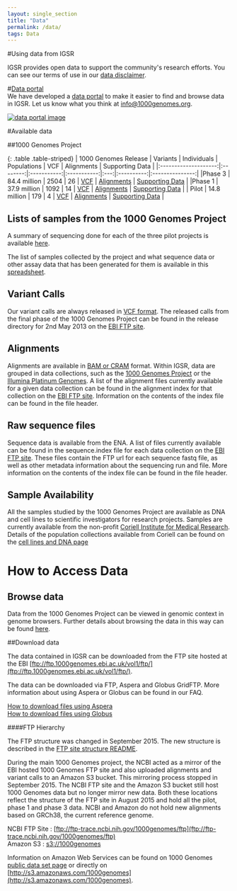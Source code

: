 ```yaml
---
layout: single_section
title: "Data"
permalink: /data/
tags: Data
---
```


#Using data from IGSR

IGSR provides open data to support the community's research efforts. You can see our terms of use in our [data disclaimer](/IGSR_disclaimer).

#[Data portal](/data-portal)  
We have developed a [data portal](/data-portal) to make it easier to find and browse data in IGSR. Let us know what you think at info@1000genomes.org.
 
[![data portal image](/sites/1000genomes.org/files/images/portal.png)](/data-portal)



#Available data

##1000 Genomes Project

{: .table .table-striped}
| 1000 Genomes Release | Variants |	Individuals	| Populations |	VCF	| Alignments |	Supporting Data |
|:--------------------:|:--------:|:-----------:|:-----------:|:---:|:----------:|:---------------:|
|Phase 3 | 84.4 million | 2504 | 26 | [VCF](ftp://ftp.1000genomes.ebi.ac.uk/vol1/ftp/release/20130502/) | [Alignments](ftp://ftp.1000genomes.ebi.ac.uk/vol1/ftp/phase3) | [Supporting Data](ftp://ftp.1000genomes.ebi.ac.uk/vol1/ftp/release/20130502/supporting/) |
|Phase 1 | 37.9 million | 1092 | 14 | [VCF](ftp://ftp.1000genomes.ebi.ac.uk/vol1/ftp/phase1/analysis_results/integrated_call_sets/) | [Alignments](ftp://ftp.1000genomes.ebi.ac.uk/vol1/ftp/phase1/data/) | [Supporting Data](ftp://ftp.1000genomes.ebi.ac.uk/vol1/ftp/phase1/analysis_results/) |
| Pilot | 14.8 million | 179 | 4 | [VCF](ftp://ftp.1000genomes.ebi.ac.uk/vol1/ftp/pilot_data/paper_data_sets/a_map_of_human_variation/low_coverage) | [Alignments](ftp://ftp.1000genomes.ebi.ac.uk/vol1/ftp/pilot_data/data) | [Supporting Data](ftp://ftp.1000genomes.ebi.ac.uk/vol1/ftp/pilot_data/paper_data_sets/a_map_of_human_variation/) |



## Lists of samples from the 1000 Genomes Project

A summary of sequencing done for each of the three pilot projects is available [here](/sites/1000genomes.org/files/docs/PilotsSummary.pdf). 

The list of samples collected by the project and what sequence data or other assay data that has been generated for them is available in this [spreadsheet](http://ftp.1000genomes.ebi.ac.uk/vol1/ftp/technical/working/20130606_sample_info/20130606_sample_info.xlsx).

## Variant Calls

Our variant calls are always released in [VCF format](https://samtools.github.io/hts-specs/). The released calls from the final phase of the 1000 Genomes Project can be found in the release directory for 2nd May 2013 on the [EBI FTP site](http://ftp.1000genomes.ebi.ac.uk/vol1/ftp/release/20130502).

## Alignments

Alignments are available in [BAM or CRAM](https://samtools.github.io/hts-specs/) format. Within IGSR, data are grouped in data collections, such as the [1000 Genomes Project](ftp://ftp.1000genomes.ebi.ac.uk/vol1/ftp/data_collections/1000_genomes_project/) or the [Illumina Platinum Genomes](ftp://ftp.1000genomes.ebi.ac.uk/vol1/ftp/data_collections/illumina_platinum_pedigree/). A list of the alignment files currently available for a given data collection can be found in the alignment index  for that collection on the [EBI FTP site](http://ftp.1000genomes.ebi.ac.uk/vol1/ftp/data_collections/). Information on the contents of the index file can be found in the file header.

## Raw sequence files

Sequence data is available from the ENA. A list of files currently available can be found in the sequence.index file for each data collection on the [EBI FTP site](ftp://ftp.1000genomes.ebi.ac.uk/vol1/ftp/data_collections/). These files contain the FTP url for each sequence fastq file, as well as other metadata information about the sequencing run and file. More information on the contents of the index file can be found in the file header.

## Sample Availability

All the samples studied by the 1000 Genomes Project are available as DNA and cell lines to scientific investigators for research projects. Samples are currently available from the non-profit [Coriell Institute for Medical Research](http://ccr.coriell.org/sections/Collections/NHGRI/hapmap.aspx?PgId=266&coll=GM). Details of the population collections available from Coriell can be found on the [cell lines and DNA page](/cell-lines-and-dna-coriell)

# How to Access Data

## Browse data

Data from the 1000 Genomes Project can be viewed in genomic context in genome browsers. Further details about browsing the data in this way can be found [here](/1000-genomes-browsers).

##<a name="download"></a>Download data

The data contained in IGSR can be downloaded from the FTP site hosted at the EBI [ftp://ftp.1000genomes.ebi.ac.uk/vol1/ftp/](ftp://ftp.1000genomes.ebi.ac.uk/vol1/ftp/).

The data can be downloaded via FTP, Aspera and Globus GridFTP. More information about using Aspera or Globus can be found in our FAQ.

[How to download files using Aspera](/faq/how-download-files-using-aspera)  
[How to download files using Globus](/faq/can-i-access-1000-genomes-data-globus-online)

####FTP Hierarchy

The FTP structure was changed in September 2015. The new structure is described in the [FTP site structure README](ftp://ftp.1000genomes.ebi.ac.uk/vol1/ftp/README_ftp_site_structure.md). 

During the main 1000 Genomes project, the NCBI acted as a mirror of the EBI hosted 1000 Genomes FTP site and also uploaded alignments and variant calls to an Amazon S3 bucket. This mirroring process stopped in September 2015. The NCBI FTP site and the Amazon S3 bucket still host 1000 Genomes data but no longer mirror new data. Both these locations reflect the structure of the FTP site in August 2015 and hold all the pilot, phase 1 and phase 3 data. NCBI and Amazon do not hold new alignments based on GRCh38, the current reference genome.

NCBI FTP Site : [ftp://ftp-trace.ncbi.nih.gov/1000genomes/ftp](ftp://ftp-trace.ncbi.nih.gov/1000genomes/ftp)  
Amazon S3 : [s3://1000genomes](denied:s3://1000genomes)

Information on Amazon Web Services can be found on 1000 Genomes [public data set page](http://aws.amazon.com/datasets/4383) or directly on [http://s3.amazonaws.com/1000genomes](http://s3.amazonaws.com/1000genomes).






